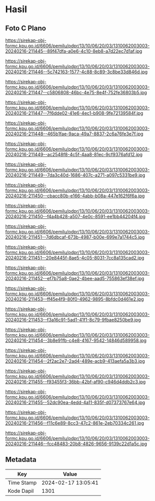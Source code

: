 # Hasil

## Foto C Plano

https://sirekap-obj-formc.kpu.go.id/6606/pemilu/pdpr/13/10/06/20/03/1310062003003-20240216-211445--89f47dfa-a0e6-4c10-8eb8-a7d22ec7d1af.jpg

https://sirekap-obj-formc.kpu.go.id/6606/pemilu/pdpr/13/10/06/20/03/1310062003003-20240216-211446--5c742163-1577-4c88-8c89-3c8be33d846d.jpg

https://sirekap-obj-formc.kpu.go.id/6606/pemilu/pdpr/13/10/06/20/03/1310062003003-20240216-211447--c5806808-46bc-4e75-8e4f-752fe36803b5.jpg

https://sirekap-obj-formc.kpu.go.id/6606/pemilu/pdpr/13/10/06/20/03/1310062003003-20240216-211447--7f6dde02-41e6-4ec1-b908-9fe72139584f.jpg

https://sirekap-obj-formc.kpu.go.id/6606/pemilu/pdpr/13/10/06/20/03/1310062003003-20240216-211448--465b1fae-9aca-49a7-8837-2c6a76fe3e7f.jpg

https://sirekap-obj-formc.kpu.go.id/6606/pemilu/pdpr/13/10/06/20/03/1310062003003-20240216-211449--ac2548f8-4c5f-4aa8-81ec-9cf9376afd12.jpg

https://sirekap-obj-formc.kpu.go.id/6606/pemilu/pdpr/13/10/06/20/03/1310062003003-20240216-211449--7da3c40d-1686-407c-a271-a097c5331be9.jpg

https://sirekap-obj-formc.kpu.go.id/6606/pemilu/pdpr/13/10/06/20/03/1310062003003-20240216-211450--cbacc80b-e166-4abb-b08a-447e162f6f6a.jpg

https://sirekap-obj-formc.kpu.go.id/6606/pemilu/pdpr/13/10/06/20/03/1310062003003-20240216-211450--f4a4b428-a507-4e0c-8591-ee1bb44204f4.jpg

https://sirekap-obj-formc.kpu.go.id/6606/pemilu/pdpr/13/10/06/20/03/1310062003003-20240216-211451--7d6dbcaf-673b-4987-b00e-699e7a1744c5.jpg

https://sirekap-obj-formc.kpu.go.id/6606/pemilu/pdpr/13/10/06/20/03/1310062003003-20240216-211451--20e8445f-8ae5-4c05-8031-7cc8a135cad2.jpg

https://sirekap-obj-formc.kpu.go.id/6606/pemilu/pdpr/13/10/06/20/03/1310062003003-20240216-211452--ef7b75a8-0ae2-4bee-aad5-755863ef38ef.jpg

https://sirekap-obj-formc.kpu.go.id/6606/pemilu/pdpr/13/10/06/20/03/1310062003003-20240216-211453--ff45e4f9-80f0-4962-9895-8bfdc0d461e2.jpg

https://sirekap-obj-formc.kpu.go.id/6606/pemilu/pdpr/13/10/06/20/03/1310062003003-20240216-211453--f3a16c91-5ad1-41f1-8c79-9fbae8250be9.jpg

https://sirekap-obj-formc.kpu.go.id/6606/pemilu/pdpr/13/10/06/20/03/1310062003003-20240216-211454--3b8e91fb-c4e8-4167-9542-14846d589958.jpg

https://sirekap-obj-formc.kpu.go.id/6606/pemilu/pdpr/13/10/06/20/03/1310062003003-20240216-211454--2f2ac2e7-2ad4-489e-acb9-413aefa5a3b3.jpg

https://sirekap-obj-formc.kpu.go.id/6606/pemilu/pdpr/13/10/06/20/03/1310062003003-20240216-211455--f93455f3-36bb-42bf-af90-c946d4ddb2c3.jpg

https://sirekap-obj-formc.kpu.go.id/6606/pemilu/pdpr/13/10/06/20/03/1310062003003-20240216-211455--52dc90ea-4edd-4a11-835f-d07373767e64.jpg

https://sirekap-obj-formc.kpu.go.id/6606/pemilu/pdpr/13/10/06/20/03/1310062003003-20240216-211456--f11c6e89-8cc3-47c2-861e-2eb70334c261.jpg

https://sirekap-obj-formc.kpu.go.id/6606/pemilu/pdpr/13/10/06/20/03/1310062003003-20240216-211446--fcc48483-20b8-4826-9656-9139c22d1a5c.jpg


## Metadata

| Key        | Value               |
| ---------- | ------------------- |
| Time Stamp | 2024-02-17 13:05:41 |
| Kode Dapil | 1301                |



